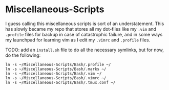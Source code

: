 Miscellaneous-Scripts
=====================

I guess calling this miscellaneous scripts is sort of an understatement. This has slowly became my repo that stores all my dot-files like my `.vim` and `.profile` files for backup in case of catastrophic failure, and in some ways my launchpad for learning vim as I edit my `.vimrc` and `.profile` files.

TODO: add an `install.sh` file to do all the necessary symlinks, but for now, do the following:

    ln -s ~/Miscellaneous-Scripts/Bash/.profile ~/
    ln -s ~/Miscellaneous-Scripts/Bash/.marks ~/
    ln -s ~/Miscellaneous-Scripts/Bash/.vim ~/
    ln -s ~/Miscellaneous-Scripts/Bash/.vimrc ~/
    ln -s ~/Miscellaneous-Scripts/Bash/.tmux.conf ~/ 
